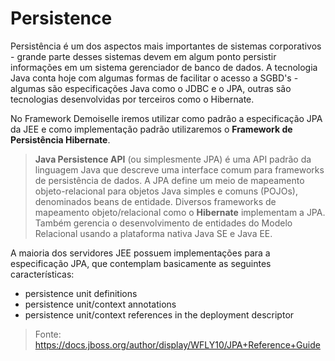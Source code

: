 # Persistence
Persistência é um dos aspectos mais importantes de sistemas corporativos - grande parte desses sistemas devem em algum ponto persistir informações em um sistema gerenciador de banco de dados. A tecnologia Java conta hoje com algumas formas de facilitar o acesso a SGBD's - algumas são especificações Java como o JDBC e o JPA, outras são tecnologias desenvolvidas por terceiros como o Hibernate.

No Framework Demoiselle iremos utilizar como padrão a especificação JPA da JEE e como implementação padrão utilizaremos o **Framework de Persistência Hibernate**.

> **Java Persistence API** (ou simplesmente JPA) é uma API padrão da linguagem Java que descreve uma interface comum para frameworks de persistência de dados. A JPA define um meio de mapeamento objeto-relacional para objetos Java simples e comuns (POJOs), denominados beans de entidade. Diversos frameworks de mapeamento objeto/relacional como o **Hibernate** implementam a JPA. Também gerencia o desenvolvimento de entidades do Modelo Relacional usando a plataforma nativa Java SE e Java EE.

A maioria dos servidores JEE possuem implementações para a especificação JPA, que contemplam basicamente as seguintes características:
* persistence unit definitions
* persistence unit/context annotations
* persistence unit/context references in the deployment descriptor

> Fonte: https://docs.jboss.org/author/display/WFLY10/JPA+Reference+Guide